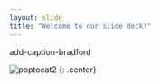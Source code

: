 ```yaml
---
layout: slide
title: "Welcome to our slide deck!"
---
```


add-caption-bradford    

![poptocat2](https://octodex.github.com/images/poptocat_v2.png)
{: .center}
